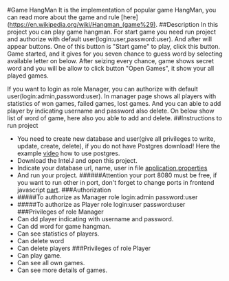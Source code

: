 #Game HangMan
It is the implementation of popular game HangMan, you can read more about the game and rule [here](https://en.wikipedia.org/wiki/Hangman_(game%29).
##Description
In this project you can play game hangman. For start game you need run project and authorize with default user(login:user,password:user). And after 
will appear buttons. One of this button is "Start game" to play, click this button. Game started, and it gives for you seven chance to guess word by selecting available letter on below.
After seizing every chance, game shows secret word and you will be allow to click button "Open Games", it show your all played games.

If you want to login as role Manager, you can authorize with default user(login:admin,password:user). In manager page shows all players with statistics of won games, failed games, lost games.
And you can able to add player by indicating username and password also delete.
On below show list of word of game, here also you able to add and delete.
##Instructions to run project
* You need to create new database and user(give all privileges to write, update, create, delete), if you do not have Postgres download! Here the example [video](https://www.youtube.com/watch?v=e1MwsT5FJRQ) how to use postgres.
* Download the IntelJ and open this project.
* Indicate your database url, name, user in file [application.properties](src/main/resources/application.properties)
* And run your project.
######Attention your port 8080 must be free, if you want to run other in port, don't forget to change ports in frontend javascript [part](src/main/resources/static/front.js).
###Authorization
* #####To authorize as Manager role login:admin password:user
* #####To authorize as Player role login:user password:user
###Privileges of role Manager
* Can dd player indicating with username and password.
* Can dd word for game hangman.
* Can see statistics of players.
* Can delete word
* Can delete players
###Privileges of role Player
* Can play game.
* Can see all own games.
* Can see more details of games.





